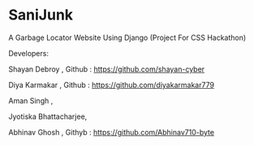 # SaniJunk 
A Garbage Locator Website Using Django (Project For CSS Hackathon)


Developers:

  Shayan Debroy , Github : https://github.com/shayan-cyber
  
  
  Diya Karmakar , Github : https://github.com/diyakarmakar779
  
  
  Aman Singh ,
  
  
  Jyotiska Bhattacharjee,
  
  
  Abhinav Ghosh , Githyb : https://github.com/Abhinav710-byte
